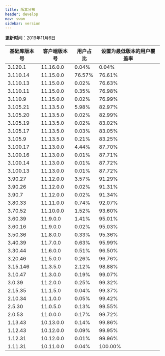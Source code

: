 ```yaml
---
title: 版本分布
header: develop
nav: swan
sidebar: version
---
```

**更新时间**：2019年11月6日

|基础库版本号|客户端版本号|用户占比|设置为最低版本的用户覆盖率|
|---|---|---|---|
|3.120.1|11.16.0.0|0.04%|0.04%|
|3.110.14|11.15.0.0|76.57%|76.61%|
|3.110.13|11.15.0.0|0.02%|76.63%|
|3.110.11|11.15.0.0|0.35%|76.98%|
|3.110.9|11.15.0.0|0.02%|76.99%|
|3.105.21|11.13.5.0|5.98%|82.97%|
|3.105.20|11.13.5.0|0.02%|82.99%|
|3.105.19|11.13.5.0|0.02%|83.02%|
|3.105.17|11.13.5.0|0.03%|83.05%|
|3.105.9|11.13.5.0|0.21%|83.25%|
|3.100.17|11.13.0.0|4.44%|87.70%|
|3.100.16|11.13.0.0|0.01%|87.71%|
|3.100.14|11.13.0.0|0.01%|87.72%|
|3.100.13|11.13.0.0|0.01%|87.72%|
|3.90.27|11.12.0.0|3.57%|91.29%|
|3.90.26|11.12.0.0|0.02%|91.31%|
|3.90.7|11.12.0.0|0.02%|91.34%|
|3.80.33|11.11.0.0|0.74%|92.07%|
|3.70.52|11.10.0.0|1.52%|93.60%|
|3.60.39|11.9.0.0|1.41%|95.01%|
|3.60.16|11.9.0.0|0.02%|95.03%|
|3.50.36|11.8.0.0|0.33%|95.36%|
|3.40.39|11.7.0.0|0.63%|95.99%|
|3.30.44|11.6.0.0|0.51%|96.50%|
|3.20.46|11.5.0.0|0.26%|96.76%|
|3.15.146|11.3.5.0|2.12%|98.88%|
|3.10.47|11.3.0.0|0.19%|99.07%|
|3.0.39|11.2.0.0|0.25%|99.32%|
|2.15.35|11.1.5.0|0.04%|99.37%|
|2.10.34|11.1.0.0|0.05%|99.42%|
|2.5.30|11.0.5.0|0.13%|99.55%|
|2.0.53|11.0.0.0|0.17%|99.72%|
|1.13.43|10.13.0.0|0.14%|99.86%|
|1.12.43|10.12.0.0|0.09%|99.95%|
|1.12.31|10.12.0.0|0.01%|99.96%|
|1.11.31|10.11.0.0|0.04%|100.00%|